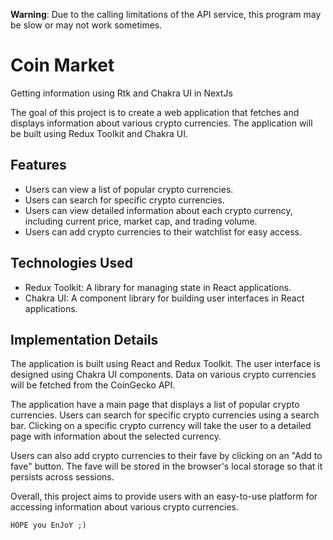 **Warning**: Due to the calling limitations of the API service, this program may be slow or may not work sometimes.

# Coin Market

Getting information using Rtk and Chakra UI in NextJs

The goal of this project is to create a web application that fetches and displays information about various crypto currencies. The application will be built using Redux Toolkit and Chakra UI.

## Features

- Users can view a list of popular crypto currencies.
- Users can search for specific crypto currencies.
- Users can view detailed information about each crypto currency, including current price, market cap, and trading volume.
- Users can add crypto currencies to their watchlist for easy access.

## Technologies Used

- Redux Toolkit: A library for managing state in React applications.
- Chakra UI: A component library for building user interfaces in React applications.

## Implementation Details

The application is built using React and Redux Toolkit. The user interface is designed using Chakra UI components. Data on various crypto currencies will be fetched from the CoinGecko API.

The application have a main page that displays a list of popular crypto currencies. Users can search for specific crypto currencies using a search bar. Clicking on a specific crypto currency will take the user to a detailed page with information about the selected currency.

Users can also add crypto currencies to their fave by clicking on an "Add to fave" button. The fave will be stored in the browser's local storage so that it persists across sessions.

Overall, this project aims to provide users with an easy-to-use platform for accessing information about various crypto currencies.

```
HOPE you EnJoY ;)
```
